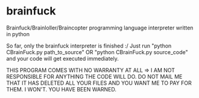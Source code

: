 brainfuck
=========

Brainfuck/Brainloller/Braincopter programming language interpreter written in python


So far, only the brainfuck interpreter is finished :/ Just run "python CBrainFuck.py path_to_source" OR 
"python CBrainFuck.py source_code" and your code will get executed immediately.

THIS PROGRAM COMES WITH NO WARRANTY AT ALL => I AM NOT RESPONSIBLE FOR ANYTHING THE CODE WILL DO.
DO NOT MAIL ME THAT IT HAS DELETED ALL YOUR FILES AND YOU WANT ME TO PAY FOR THEM. I WON'T. YOU HAVE BEEN WARNED.
